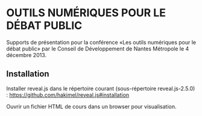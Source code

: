 OUTILS NUMÉRIQUES POUR LE DÉBAT PUBLIC
======================================

Supports de présentation pour la conférence «Les outils numériques pour le débat public» par le Conseil de Développement de Nantes Métropole le 4 décembre 2013.

Installation
------------

Installer reveal.js dans le répertoire courant (sous-répertoire reveal.js-2.5.0) :
   https://github.com/hakimel/reveal.js#installation

Ouvrir un fichier HTML de cours dans un browser pour visualisation.


